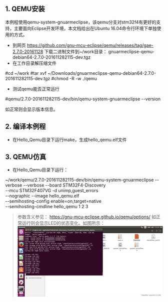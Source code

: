 ## 1. QEMU安装
  本例程使用qemu-system-gnuarmeclipse，该qemu分支对stm32f4有更好的支持，主要面向Eclipse开发环境，本文档给出在Ubuntu 16.04命令行环境下单独使用的方式。

- 到网页 https://github.com/gnu-mcu-eclipse/qemu/releases/tag/gae-2.7.0-20161128 下载二进制文件到~/work目录：
 gnuarmeclipse-qemu-debian64-2.7.0-201611282115-dev.tgz 
- 在工作目录解压缩文件

#cd ~/work
#tar xvf ~/Downloads/gnuarmeclipse-qemu-debian64-2.7.0-201611282115-dev.tgz
#chmod -R -w ./qemu

- 测试qemu能否正常运行

#qemu/2.7.0-201611282115-dev/bin/qemu-system-gnuarmeclipse --version

如正常则会显示版本信息。

## 2. 编译本例程

- 在Hello_Qemu目录下运行make，生成hello_qemu.elf文件

## 3. QEMU仿真

- 在Hello_Qemu目录下运行：

~/work/qemu/2.7.0-201611282115-dev/bin/qemu-system-gnuarmeclipse --verbose --verbose --board STM32F4-Discovery \
--mcu STM32F407VG -d unimp,guest_errors \
--nographic --image hello_qemu.elf \
--semihosting-config enable=on,target=native \
--semihosting-cmdline hello_qemu 1 2 3

> 参数含义参见： https://gnu-mcu-eclipse.github.io/qemu/options/
如正常运行则会显示LED的状态变化。如图所示：
![](qemu.png)

 
 
